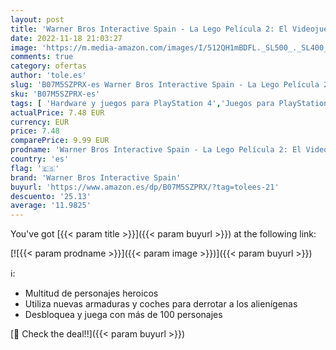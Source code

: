 ```yaml
---
layout: post
title: 'Warner Bros Interactive Spain - La Lego Película 2: El Videojuego'
date: 2022-11-18 21:03:27
image: 'https://m.media-amazon.com/images/I/512QH1mBDFL._SL500_._SL400_.jpg'
comments: true
category: ofertas
author: 'tole.es'
slug: 'B07M5SZPRX-es Warner Bros Interactive Spain - La Lego Película 2: El...'
sku: 'B07M5SZPRX-es'
tags: [ 'Hardware y juegos para PlayStation 4','Juegos para PlayStation 4','Videojuegos','lego','warner bros interactive spain','🇪🇸', ]
actualPrice: 7.48 EUR
currency: EUR
price: 7.48
comparePrice: 9.99 EUR
prodname: 'Warner Bros Interactive Spain - La Lego Película 2: El Videojuego'
country: 'es'
flag: '🇪🇸'
brand: 'Warner Bros Interactive Spain'
buyurl: 'https://www.amazon.es/dp/B07M5SZPRX/?tag=tolees-21'
descuento: '25.13'
average: '11.9825'
---
```


You've got [{{< param title >}}]({{< param buyurl >}}) at the following link:

[![{{< param prodname >}}]({{< param image >}})]({{< param buyurl >}})

ℹ️:

- Multitud de personajes heroicos
- Utiliza nuevas armaduras y coches para derrotar a los alienígenas
- Desbloquea y juega con más de 100 personajes

[🛒 Check the deal!!]({{< param buyurl >}})
